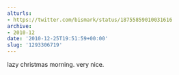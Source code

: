 ```yaml
---
alturls:
- https://twitter.com/bismark/status/18755859010031616
archive:
- 2010-12
date: '2010-12-25T19:51:59+00:00'
slug: '1293306719'
---
```


lazy christmas morning. very nice.


